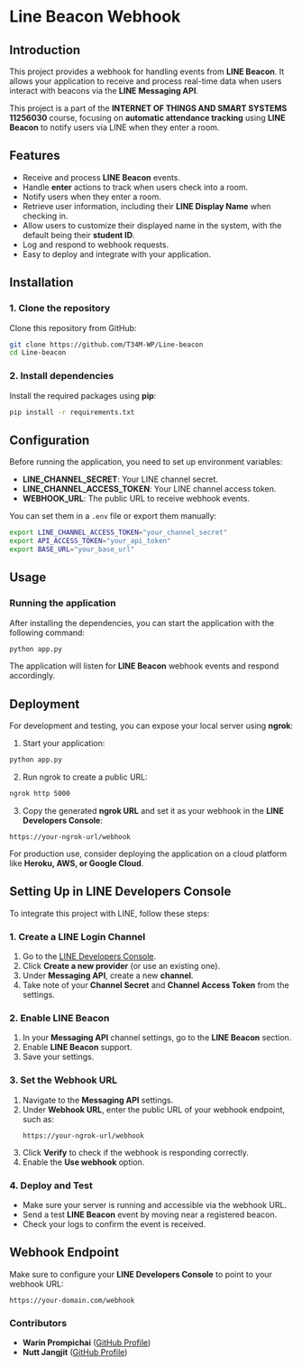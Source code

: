 # Line Beacon Webhook

## Introduction

This project provides a webhook for handling events from **LINE Beacon**. It allows your application to receive and process real-time data when users interact with beacons via the **LINE Messaging API**.

This project is a part of the **INTERNET OF THINGS AND SMART SYSTEMS 11256030** course, focusing on **automatic attendance tracking** using **LINE Beacon** to notify users via LINE when they enter a room.

## Features

- Receive and process **LINE Beacon** events.
- Handle **enter** actions to track when users check into a room.
- Notify users when they enter a room.
- Retrieve user information, including their **LINE Display Name** when checking in.
- Allow users to customize their displayed name in the system, with the default being their **student ID**.
- Log and respond to webhook requests.
- Easy to deploy and integrate with your application.

## Installation

### 1. Clone the repository

Clone this repository from GitHub:

```bash
git clone https://github.com/T34M-WP/Line-beacon
cd Line-beacon
```

### 2. Install dependencies

Install the required packages using **pip**:

```bash
pip install -r requirements.txt
```

## Configuration

Before running the application, you need to set up environment variables:

- **LINE\_CHANNEL\_SECRET**: Your LINE channel secret.
- **LINE\_CHANNEL\_ACCESS\_TOKEN**: Your LINE channel access token.
- **WEBHOOK\_URL**: The public URL to receive webhook events.

You can set them in a `.env` file or export them manually:

```bash
export LINE_CHANNEL_ACCESS_TOKEN="your_channel_secret"
export API_ACCESS_TOKEN="your_api_token"
export BASE_URL="your_base_url"
```

## Usage

### Running the application

After installing the dependencies, you can start the application with the following command:

```bash
python app.py
```

The application will listen for **LINE Beacon** webhook events and respond accordingly.

## Deployment

For development and testing, you can expose your local server using **ngrok**:

1. Start your application:

```bash
python app.py
```

2. Run ngrok to create a public URL:

```bash
ngrok http 5000
```

3. Copy the generated **ngrok URL** and set it as your webhook in the **LINE Developers Console**:

```
https://your-ngrok-url/webhook
```

For production use, consider deploying the application on a cloud platform like **Heroku, AWS, or Google Cloud**.

## Setting Up in LINE Developers Console

To integrate this project with LINE, follow these steps:

### 1. Create a LINE Login Channel

1. Go to the [LINE Developers Console](https://developers.line.biz/).
2. Click **Create a new provider** (or use an existing one).
3. Under **Messaging API**, create a new **channel**.
4. Take note of your **Channel Secret** and **Channel Access Token** from the settings.

### 2. Enable LINE Beacon

1. In your **Messaging API** channel settings, go to the **LINE Beacon** section.
2. Enable **LINE Beacon** support.
3. Save your settings.

### 3. Set the Webhook URL

1. Navigate to the **Messaging API** settings.
2. Under **Webhook URL**, enter the public URL of your webhook endpoint, such as:
   ```
   https://your-ngrok-url/webhook
   ```
3. Click **Verify** to check if the webhook is responding correctly.
4. Enable the **Use webhook** option.

### 4. Deploy and Test

- Make sure your server is running and accessible via the webhook URL.
- Send a test **LINE Beacon** event by moving near a registered beacon.
- Check your logs to confirm the event is received.

## Webhook Endpoint

Make sure to configure your **LINE Developers Console** to point to your webhook URL:

```
https://your-domain.com/webhook
```
### Contributors

- **Warin Prompichai** ([GitHub Profile](https://github.com/T34M-WP))
- **Nutt Jangjit** ([GitHub Profile](https://github.com/NuttJJ))
  

